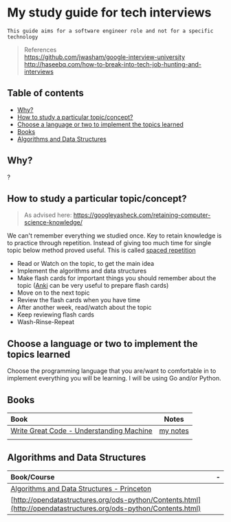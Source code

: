 My study guide for tech interviews
===

`This guide aims for a software engineer role and not for a specific technology`


> References </br>
> https://github.com/jwasham/google-interview-university </br>
> http://haseebq.com/how-to-break-into-tech-job-hunting-and-interviews </br>



Table of contents
---
<!-- TOC -->

- [Why?](#why)
- [How to study a particular topic/concept?](#how-to-study-a-particular-topicconcept)
- [Choose a language or two to implement the topics learned](#choose-a-language-or-two-to-implement-the-topics-learned)
- [Books](#books)
- [Algorithms and Data Structures](#algorithms-and-data-structures)

<!-- /TOC -->

## Why?
?


## How to study a particular topic/concept?
>As advised here: https://googleyasheck.com/retaining-computer-science-knowledge/

We can't remember everything we studied once. Key to retain knowledge is to practice through repetition. Instead of giving too much time for single topic below method proved useful. This is called [spaced repetition](https://en.wikipedia.org/wiki/Spaced_repetition)

* Read or Watch on the topic, to get the main idea
* Implement the algorithms and data structures
* Make flash cards for important things you should remember about the topic ([Anki](http://ankisrs.net/) can be very useful to prepare flash cards)
* Move on to the next topic
* Review the flash cards when you have time
* After another week, read/watch about the topic
* Keep reviewing flash cards
* Wash-Rinse-Repeat

## Choose a language or two to implement the topics learned
Choose the programming language that you are/want to comfortable in to implement everything you will be learning.
I will be using Go and/or Python.


## Books
| Book | Notes |
|:--- | --- |
| [Write Great Code - Understanding Machine](https://www.amazon.com/Write-Great-Code-Understanding-Machine/dp/1593270038) | [my notes](write-great-code-v1.md) |
|  |  |

## Algorithms and Data Structures
| Book/Course | - |
|:--- |---|
|[Algorithms and Data Structures - Princeton](http://www.cs.princeton.edu/courses/archive/fall16/cos226/lectures.html) | |
|[http://opendatastructures.org/ods-python/Contents.html](http://opendatastructures.org/ods-python/Contents.html) | |


